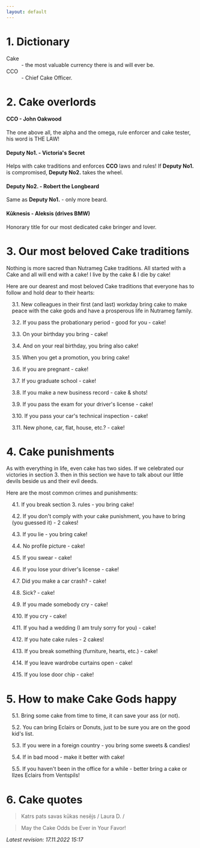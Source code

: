 ```yaml
---
layout: default
---
```


# 1. Dictionary

<dl>
<dt>Cake</dt>
<dd> - the most valuable currency there is and will ever be.</dd>

<dt>CCO</dt>
<dd> - Chief Cake Officer.</dd>
</dl>

# 2. Cake overlords

<h4 class="header-level-4">CCO - John Oakwood</h4>

The one above all, the alpha and the omega, rule enforcer and cake tester, his word is THE LAW!

<h4 class="header-level-4">Deputy No1. - Victoria's Secret</h4>

Helps with cake traditions and enforces **CCO** laws and rules!
If **Deputy No1.** is compromised, **Deputy No2.** takes the wheel.

<h4 class="header-level-4">Deputy No2. - Robert the Longbeard</h4>

Same as **Deputy No1.** - only more beard.

<h4 class="header-level-4">Kūknesis - Aleksis (drives BMW)</h4>

Honorary title for our most dedicated cake bringer and lover.

# 3. Our most beloved Cake traditions

Nothing is more sacred than Nutrameg Cake traditions. All started with a Cake and all will end with a cake! I live by the cake & I die by cake!

Here are our dearest and most beloved Cake traditions that everyone has to follow and hold dear to their hearts:

<p style="margin-left: 15px">3.1. New colleagues in their first (and last) workday bring cake to make peace with the cake gods and have a prosperous life in Nutrameg family.</p>

<p style="margin-left: 15px">3.2. If you pass the probationary period - good for you - cake!</p>

<p style="margin-left: 15px">3.3. On your birthday you bring - cake!</p>

<p style="margin-left: 15px">3.4. And on your real birthday, you bring also cake!</p>

<p style="margin-left: 15px">3.5. When you get a promotion, you bring cake!</p>

<p style="margin-left: 15px">3.6. If you are pregnant - cake!</p>

<p style="margin-left: 15px">3.7. If you graduate school - cake!</p>

<p style="margin-left: 15px">3.8. If you make a new business record - cake & shots!</p>

<p style="margin-left: 15px">3.9. If you pass the exam for your driver's license - cake!</p>

<p style="margin-left: 15px">3.10. If you pass your car's technical inspection - cake!</p>

<p style="margin-left: 15px">3.11. New phone, car, flat, house, etc.? - cake!</p>

# 4. Cake punishments

As with everything in life, even cake has two sides. If we celebrated our victories in section 3. then in this section we have to talk about our little devils beside us and their evil deeds.

Here are the most common crimes and punishments:

<p style="margin-left: 15px">4.1. If you break section 3. rules - you bring cake!</p>

<p style="margin-left: 15px">4.2. If you don't comply with your cake punishment, you have to bring (you guessed it) - 2 cakes!</p>

<p style="margin-left: 15px">4.3. If you lie - you bring cake!</p>

<p style="margin-left: 15px">4.4. No profile picture - cake!</p>

<p style="margin-left: 15px">4.5. If you swear - cake!</p>

<p style="margin-left: 15px">4.6. If you lose your driver's license - cake!</p>

<p style="margin-left: 15px">4.7. Did you make a car crash? - cake!</p>

<p style="margin-left: 15px">4.8. Sick? - cake!</p>

<p style="margin-left: 15px">4.9. If you made somebody cry - cake!</p>

<p style="margin-left: 15px">4.10. If you cry - cake!</p>

<p style="margin-left: 15px">4.11. If you had a wedding (I am truly sorry for you) - cake!</p>

<p style="margin-left: 15px">4.12. If you hate cake rules - 2 cakes!</p>

<p style="margin-left: 15px">4.13. If you break something (furniture, hearts, etc.) - cake!</p>

<p style="margin-left: 15px">4.14. If you leave wardrobe curtains open - cake!</p>

<p style="margin-left: 15px">4.15. If you lose door chip - cake!</p>

# 5. How to make Cake Gods happy

<p style="margin-left: 15px">5.1. Bring some cake from time to time, it can save your ass (or not).</p>

<p style="margin-left: 15px">5.2. You can bring Eclairs or Donuts, just to be sure you are on the good kid's list.</p>

<p style="margin-left: 15px">5.3. If you were in a foreign country - you bring some sweets & candies!</p>

<p style="margin-left: 15px">5.4. If in bad mood - make it better with cake!</p>

<p style="margin-left: 15px">5.5. If you haven't been in the office for a while - better bring a cake or Ilzes Eclairs from Ventspils!</p>

# 6. Cake quotes

> Katrs pats savas kūkas nesējs / Laura D. /

> May the Cake Odds be Ever in Your Favor!

_Latest revision: 17.11.2022 15:17_
